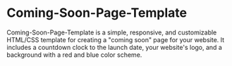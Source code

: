 # Coming-Soon-Page-Template
Coming-Soon-Page-Template is a simple, responsive, and customizable HTML/CSS template for creating a "coming soon" page for your website. It includes a countdown clock to the launch date, your website's logo, and a background with a red and blue color scheme.
